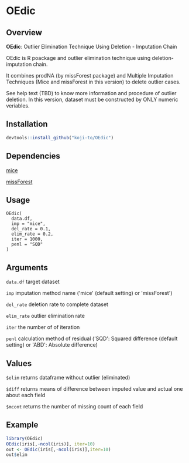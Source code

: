 
# OEdic

<!-- badges: start -->
<!-- badges: end -->
## Overview
**OEdic**: Outlier Elimination Technique Using Deletion - Imputation Chain

OEdic is R poackage and outlier elimination technique using deletion-imputation chain.

It combines prodNA (by missForest package) and Multiple Imputation Techniques (Mice and missForest in this version) to delete outlier cases.

See help text (TBD) to know more information and procedure of outlier deletion.
In this version, dataset must be constructed by ONLY numeric veriables.

## Installation

``` r
devtools::install_github("koji-to/OEdic")
```

## Dependencies
[mice](https://github.com/amices/mice)

[missForest](https://github.com/stekhoven/missForest)

## Usage

```
OEdic(
  data.df,
  imp = "mice",
  del_rate = 0.1,
  elim_rate = 0.2,
  iter = 1000,
  penl = "SQD"
)
```

## Arguments
`data.df` target dataset

`imp` imputation method name ('mice' (default setting) or 'missForest')

`del_rate` deletion rate to complete dataset

`elim_rate` outlier elimination rate

`iter` the number of of iteration

`penl` calculation method of residual ('SQD': Squared difference (default setting) or 'ABD': Absolute difference)

## Values
`$elim` returns dataframe without outlier (eliminated)

`$diff` returns means of difference between imputed value and actual one about each field

`$mcont` returns the number of missing count of each field

## Example

``` r
library(OEdic)
OEdic(iris[,-ncol(iris)], iter=10)
out <- OEdic(iris[,-ncol(iris)],iter=10)
out$elim
```
